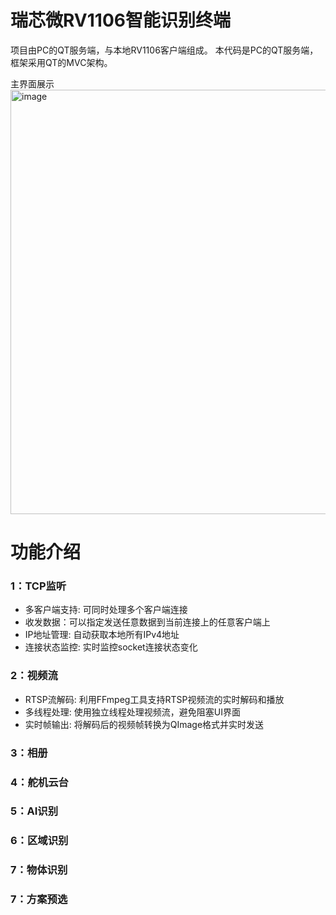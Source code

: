# 瑞芯微RV1106智能识别终端
项目由PC的QT服务端，与本地RV1106客户端组成。
本代码是PC的QT服务端，框架采用QT的MVC架构。

主界面展示
<img width="1300" height="679" alt="image" src="https://github.com/user-attachments/assets/fe58d10c-e5d2-42e9-bdc7-0fae05eb1a49" />
# 功能介绍
### 1：TCP监听
- 多客户端支持: 可同时处理多个客户端连接
- 收发数据：可以指定发送任意数据到当前连接上的任意客户端上
- IP地址管理: 自动获取本地所有IPv4地址
- 连接状态监控: 实时监控socket连接状态变化

### 2：视频流
- RTSP流解码: 利用FFmpeg工具支持RTSP视频流的实时解码和播放
- 多线程处理: 使用独立线程处理视频流，避免阻塞UI界面
- 实时帧输出: 将解码后的视频帧转换为QImage格式并实时发送
### 3：相册
### 4：舵机云台
### 5：AI识别
### 6：区域识别
### 7：物体识别
### 7：方案预选
 



